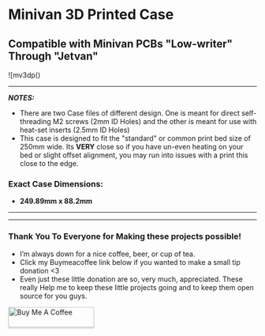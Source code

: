 # Minivan 3D Printed Case

## Compatible with Minivan PCBs "Low-writer" Through "Jetvan"

![mv3dp()

---

***NOTES:*** 
- There are two Case files of different design.  One is meant for direct self-threading M2 screws (2mm ID Holes) and the other is meant for use with heat-set inserts (2.5mm ID Holes)
- This case is designed to fit the "standard" or common print bed size of 250mm wide.  Its **VERY** close so if you have un-even heating on your bed or slight offset alignment, you may run into issues with a print this close to the edge.

### Exact Case Dimensions:

- **249.89mm x 88.2mm**

---
---

 ### Thank You To Everyone for Making these projects possible!

- I’m always down for a nice coffee, beer, or cup of tea. 
- Click my Buymeacoffee link below if you wanted to make a small tip donation <3
- Even just these little donation are so, very much, appreciated.  These really Help me to keep these little projects going and to keep them open source for you guys. 

<a href="https://www.buymeacoffee.com/xQnlh8tRs" target="_blank"><img src="https://www.buymeacoffee.com/assets/img/custom_images/orange_img.png" alt="Buy Me A Coffee" style="height: 41px !important;width: 174px !important;box-shadow: 0px 3px 2px 0px rgba(190, 190, 190, 0.5) !important;-webkit-box-shadow: 0px 3px 2px 0px rgba(190, 190, 190, 0.5) !important;" ></a>


